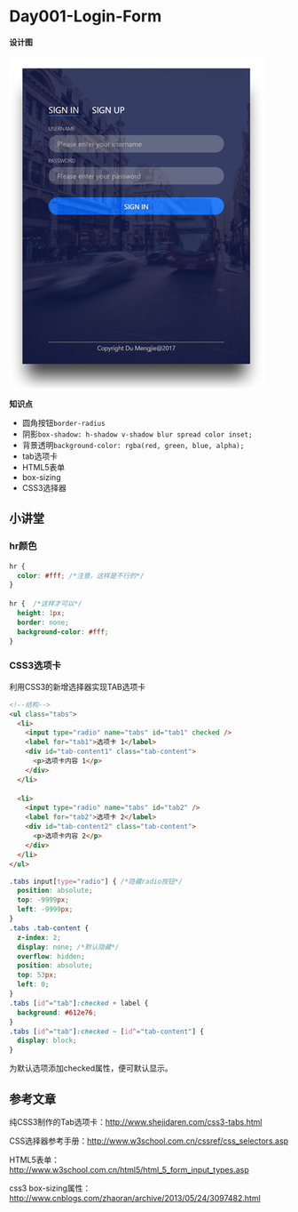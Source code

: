# Day001-Login-Form

**设计图**

![原图](img/mywork.png)

**知识点**

+ 圆角按钮`border-radius`
+ 阴影`box-shadow: h-shadow v-shadow blur spread color inset;`
+ 背景透明`background-color: rgba(red, green, blue, alpha);`
+ tab选项卡
+ HTML5表单
+ box-sizing
+ CSS3选择器

## 小讲堂

### hr颜色

```css
hr {
  color: #fff; /*注意，这样是不行的*/
}

hr {  /*这样才可以*/
  height: 1px;
  border: none;
  background-color: #fff;
}
```

### CSS3选项卡

利用CSS3的新增选择器实现TAB选项卡

```html
<!--结构-->
<ul class="tabs">
  <li>
    <input type="radio" name="tabs" id="tab1" checked />
    <label for="tab1">选项卡 1</label>
    <div id="tab-content1" class="tab-content">
      <p>选项卡内容 1</p>
    </div>
  </li>

  <li>
    <input type="radio" name="tabs" id="tab2" />
    <label for="tab2">选项卡 2</label>
    <div id="tab-content2" class="tab-content">
      <p>选项卡内容 2</p>
    </div>
  </li>
</ul>
```

```css
.tabs input[type="radio"] { /*隐藏radio按钮*/
  position: absolute;
  top: -9999px;
  left: -9999px;
}
.tabs .tab-content {
  z-index: 2;
  display: none; /*默认隐藏*/
  overflow: hidden;
  position: absolute;
  top: 53px;
  left: 0;
}
.tabs [id^="tab"]:checked + label {
  background: #612e76;
}
.tabs [id^="tab"]:checked ~ [id^="tab-content"] {
  display: block;
}
```

为默认选项添加checked属性，便可默认显示。

## 参考文章

纯CSS3制作的Tab选项卡：http://www.shejidaren.com/css3-tabs.html

CSS选择器参考手册：http://www.w3school.com.cn/cssref/css_selectors.asp

HTML5表单：http://www.w3school.com.cn/html5/html_5_form_input_types.asp

css3 box-sizing属性：http://www.cnblogs.com/zhaoran/archive/2013/05/24/3097482.html